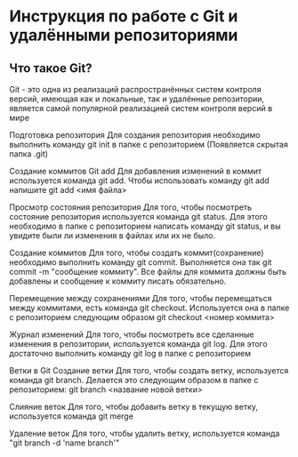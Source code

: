 # Инструкция по работе с Git и удалёнными репозиториями
## Что такое Git? ## 
Git - это одна из реализаций распространённых систем контроля версий, имеющая как и локальные, так и удалённые репозитории, является самой популярной реализацией систем контроля версий в мире

Подготовка репозитория
Для создания репозитория необходимо выполнить команду git init в папке с репозиторием (Появляется скрытая папка .git)

Создание коммитов
Git add
Для добавления изменений в коммит используется команда git add. Чтобы использовать команду git add напишите git add <имя файла>

Просмотр состояния репозитория
Для того, чтобы посмотреть состояние репозитория используется команда git status. Для этого необходимо в папке с репозиторием написать команду git status, и вы увидите были ли изменения в файлах или их не было.

Создание коммитов
Для того, чтобы создать коммит(сохранение) необходимо выполнить команду git commit. Выполняется она так git commit -m "сообщение коммиту". Все файлы для коммита должны быть добавлены и сообщение к коммиту писать обязательно.

Перемещение между сохранениями
Для того, чтобы перемещаться между коммитами, есть команда git checkout. Используется она в папке с репозиторием следующим образом git checkout <номер коммита>

Журнал изменений
Для того, чтобы посмотреть все сделанные изменения в репозитории, используется команда git log. Для этого достаточно выполнить команду git log в папке с репозиторием

Ветки в Git
Создание ветки
Для того, чтобы создать ветку, используется команда git branch. Делается это следующим образом в папке с репозиторием: git branch <название новой ветки>

Слияние веток
Для того, чтобы добавить ветку в текущую ветку, используется команда git merge

Удаление веток
Для того, чтобы удалить ветку, используется команда "git branch -d 'name branch'"

